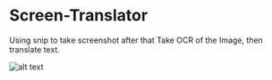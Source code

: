 # Screen-Translator
Using snip to take screenshot after that Take OCR of the Image, then translate text.

![alt text](https://github.com/Manikant712/Screen-Translator/blob/master/program_flow.png)
